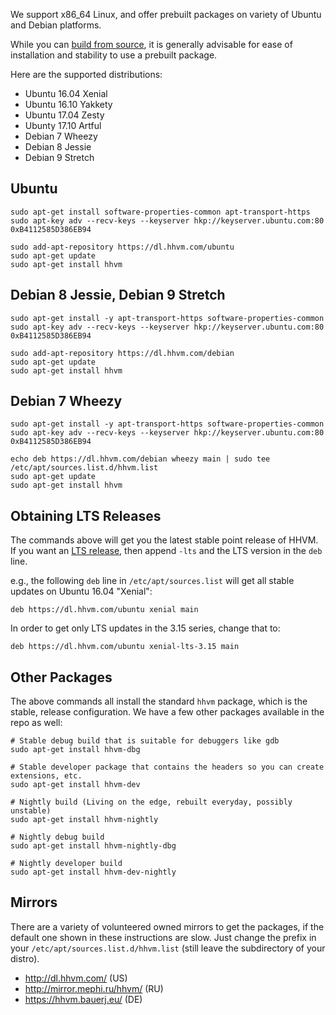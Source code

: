We support x86_64 Linux, and offer prebuilt packages on variety of Ubuntu and
Debian platforms.

While you can [build from source](/hhvm/installation/building-from-source), it is generally advisable for ease of installation and stability to use a prebuilt package.

Here are the supported distributions:

* Ubuntu 16.04 Xenial
* Ubuntu 16.10 Yakkety
* Ubuntu 17.04 Zesty
* Ubunty 17.10 Artful
* Debian 7 Wheezy
* Debian 8 Jessie
* Debian 9 Stretch

## Ubuntu

```
sudo apt-get install software-properties-common apt-transport-https
sudo apt-key adv --recv-keys --keyserver hkp://keyserver.ubuntu.com:80 0xB4112585D386EB94

sudo add-apt-repository https://dl.hhvm.com/ubuntu
sudo apt-get update
sudo apt-get install hhvm
```

## Debian 8 Jessie, Debian 9 Stretch

```
sudo apt-get install -y apt-transport-https software-properties-common
sudo apt-key adv --recv-keys --keyserver hkp://keyserver.ubuntu.com:80 0xB4112585D386EB94

sudo add-apt-repository https://dl.hhvm.com/debian
sudo apt-get update
sudo apt-get install hhvm
```

## Debian 7 Wheezy

```
sudo apt-get install -y apt-transport-https software-properties-common
sudo apt-key adv --recv-keys --keyserver hkp://keyserver.ubuntu.com:80 0xB4112585D386EB94

echo deb https://dl.hhvm.com/debian wheezy main | sudo tee /etc/apt/sources.list.d/hhvm.list
sudo apt-get update
sudo apt-get install hhvm
```

## Obtaining LTS Releases

The commands above will get you the latest stable point release of HHVM. If you want an [LTS release](/hhvm/installation/introduction#prebuilt-packages__lts-releases), then append `-lts` and the LTS version in the `deb` line.

e.g., the following `deb` line in `/etc/apt/sources.list` will get all stable updates on Ubuntu 16.04 "Xenial":

    deb https://dl.hhvm.com/ubuntu xenial main

In order to get only LTS updates in the 3.15 series, change that to:

    deb https://dl.hhvm.com/ubuntu xenial-lts-3.15 main

## Other Packages

The above commands all install the standard `hhvm` package, which is the stable, release configuration. We have a few other packages available in the repo as well:

```
# Stable debug build that is suitable for debuggers like gdb
sudo apt-get install hhvm-dbg

# Stable developer package that contains the headers so you can create extensions, etc.
sudo apt-get install hhvm-dev

# Nightly build (Living on the edge, rebuilt everyday, possibly unstable)
sudo apt-get install hhvm-nightly

# Nightly debug build
sudo apt-get install hhvm-nightly-dbg

# Nightly developer build
sudo apt-get install hhvm-dev-nightly

```

## Mirrors

There are a variety of volunteered owned mirrors to get the packages, if the default one shown in these instructions are slow. Just change the prefix in your `/etc/apt/sources.list.d/hhvm.list` (still leave the subdirectory of your distro).

* http://dl.hhvm.com/ (US)
* http://mirror.mephi.ru/hhvm/ (RU)
* https://hhvm.bauerj.eu/ (DE)
